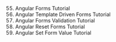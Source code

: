 55. Angular Forms Tutorial
56. Angular Template Driven Forms Tutorial
57. Angular Forms Validation Tutorial
58. Angular Reset Forms Tutorial
59. Angular Set Form Value Tutorial
